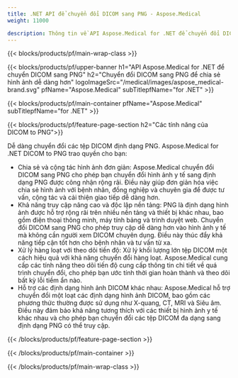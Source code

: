 ```yaml
---
title: .NET API để chuyển đổi DICOM sang PNG - Aspose.Medical
weight: 11000

description: Thông tin về API Aspose.Medical for .NET để chuyển đổi DICOM sang PNG
---
```


{{< blocks/products/pf/main-wrap-class >}}

{{< blocks/products/pf/upper-banner h1="API Aspose.Medical for .NET để chuyển DICOM sang PNG" h2="Chuyển đổi DICOM sang PNG để chia sẻ hình ảnh dễ dàng hơn" logoImageSrc="/medical/images/aspose_medical-brand.svg" pfName="Aspose.Medical" subTitlepfName="for .NET" >}}

{{< blocks/products/pf/main-container pfName="Aspose.Medical" subTitlepfName="for .NET" >}}

{{< blocks/products/pf/feature-page-section h2="Các tính năng của DICOM to PNG">}}

<p>Dễ dàng chuyển đổi các tệp DICOM định dạng PNG. Aspose.Medical for .NET DICOM to PNG trao quyền cho bạn:</p>

<ul>
<li>Chia sẻ và cộng tác hình ảnh đơn giản: Aspose.Medical chuyển đổi DICOM sang PNG cho phép bạn chuyển đổi hình ảnh y tế sang định dạng PNG được công nhận rộng rãi. Điều này giúp đơn giản hóa việc chia sẻ hình ảnh với bệnh nhân, đồng nghiệp và chuyên gia để được tư vấn, cộng tác và cải thiện giao tiếp dễ dàng hơn.</li>
<li>Khả năng truy cập nâng cao và độc lập nền tảng: PNG là định dạng hình ảnh được hỗ trợ rộng rãi trên nhiều nền tảng và thiết bị khác nhau, bao gồm điện thoại thông minh, máy tính bảng và trình duyệt web. Chuyển đổi DICOM sang PNG cho phép truy cập dễ dàng hơn vào hình ảnh y tế mà không cần người xem DICOM chuyên dụng. Điều này thúc đẩy khả năng tiếp cận tốt hơn cho bệnh nhân và tư vấn từ xa.</li>
<li>Xử lý hàng loạt với theo dõi tiến độ: Xử lý khối lượng lớn tệp DICOM một cách hiệu quả với khả năng chuyển đổi hàng loạt. Aspose.Medical cung cấp các tính năng theo dõi tiến độ cung cấp thông tin chi tiết về quá trình chuyển đổi, cho phép bạn ước tính thời gian hoàn thành và theo dõi bất kỳ lỗi tiềm ẩn nào.</li>
<li>Hỗ trợ các định dạng hình ảnh DICOM khác nhau: Aspose.Medical hỗ trợ chuyển đổi một loạt các định dạng hình ảnh DICOM, bao gồm các phương thức thường được sử dụng như X-quang, CT, MRI và Siêu âm. Điều này đảm bảo khả năng tương thích với các thiết bị hình ảnh y tế khác nhau và cho phép bạn chuyển đổi các tệp DICOM đa dạng sang định dạng PNG có thể truy cập.</li>
</ul>

{{< /blocks/products/pf/feature-page-section >}}

{{< /blocks/products/pf/main-container >}}

{{< /blocks/products/pf/main-wrap-class >}}